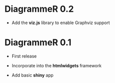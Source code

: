 # DiagrammeR 0.2

* Add the **viz.js** library to enable Graphviz support

# DiagrammeR 0.1

* First release

* Incorporate into the **htmlwidgets** framework

* Add basic **shiny** app
